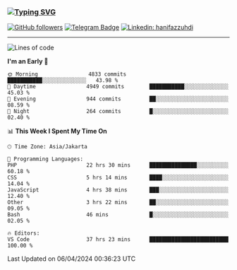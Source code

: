 ### [![Typing SVG](https://readme-typing-svg.herokuapp.com?font=lato&size=22&lines=Hi+There+👋)](https://git.io/typing-svg) 

[![GitHub followers](https://img.shields.io/github/followers/hanifazzuhdi?label=Follow&style=social)](https://github.com/hanifazzuhdi/?tab=follow) 
[![Telegram Badge](https://img.shields.io/badge/-hanif0198-blue?style=social&logo=telegram&link=https://www.t.me/hanif0198/)](https://www.t.me/hanif0198/) 
[![Linkedin: hanifazzuhdi](https://img.shields.io/badge/-hanifazzuhdi-blue?style=flat-square&logo=Linkedin&logoColor=white&link=https://www.linkedin.com/in/hanif-az-zuhdi-69688019b/)](https://www.linkedin.com/in/hanif-az-zuhdi-69688019b/) 

<hr/>

<!--START_SECTION:waka-->
![Lines of code](https://img.shields.io/badge/From%20Hello%20World%20I%27ve%20Written-51.0%20million%20lines%20of%20code-blue)

**I'm an Early 🐤** 

```text
🌞 Morning                4833 commits        ███████████░░░░░░░░░░░░░░   43.98 % 
🌆 Daytime                4949 commits        ███████████░░░░░░░░░░░░░░   45.03 % 
🌃 Evening                944 commits         ██░░░░░░░░░░░░░░░░░░░░░░░   08.59 % 
🌙 Night                  264 commits         █░░░░░░░░░░░░░░░░░░░░░░░░   02.40 % 
```


📊 **This Week I Spent My Time On** 

```text
🕑︎ Time Zone: Asia/Jakarta

💬 Programming Languages: 
PHP                      22 hrs 30 mins      ███████████████░░░░░░░░░░   60.18 % 
CSS                      5 hrs 14 mins       ████░░░░░░░░░░░░░░░░░░░░░   14.04 % 
JavaScript               4 hrs 38 mins       ███░░░░░░░░░░░░░░░░░░░░░░   12.40 % 
Other                    3 hrs 22 mins       ██░░░░░░░░░░░░░░░░░░░░░░░   09.05 % 
Bash                     46 mins             █░░░░░░░░░░░░░░░░░░░░░░░░   02.05 % 

🔥 Editors: 
VS Code                  37 hrs 23 mins      █████████████████████████   100.00 % 
```


 Last Updated on 06/04/2024 00:36:23 UTC
<!--END_SECTION:waka-->

